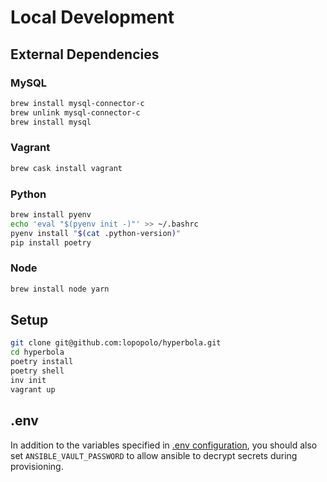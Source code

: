 # Local Development

## External Dependencies

### MySQL

```bash
brew install mysql-connector-c
brew unlink mysql-connector-c
brew install mysql
```

### Vagrant

```bash
brew cask install vagrant
```

### Python

```bash
brew install pyenv
echo 'eval "$(pyenv init -)"' >> ~/.bashrc
pyenv install "$(cat .python-version)"
pip install poetry
```

### Node

```bash
brew install node yarn
```

## Setup

```bash
git clone git@github.com:lopopolo/hyperbola.git
cd hyperbola
poetry install
poetry shell
inv init
vagrant up
```

## .env

In addition to the variables specified in
[.env configuration](/doc/configuration.md), you should also set
`ANSIBLE_VAULT_PASSWORD` to allow ansible to decrypt secrets during
provisioning.
